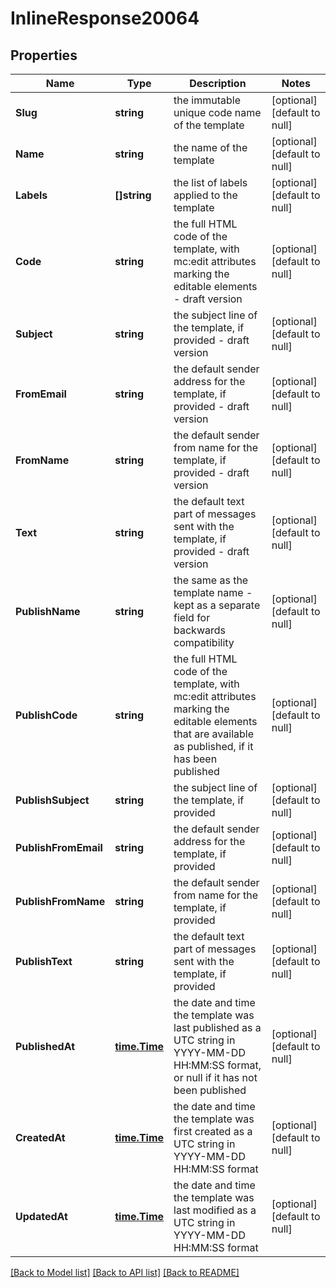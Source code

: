 # InlineResponse20064

## Properties
Name | Type | Description | Notes
------------ | ------------- | ------------- | -------------
**Slug** | **string** | the immutable unique code name of the template | [optional] [default to null]
**Name** | **string** | the name of the template | [optional] [default to null]
**Labels** | **[]string** | the list of labels applied to the template | [optional] [default to null]
**Code** | **string** | the full HTML code of the template, with mc:edit attributes marking the editable elements - draft version | [optional] [default to null]
**Subject** | **string** | the subject line of the template, if provided - draft version | [optional] [default to null]
**FromEmail** | **string** | the default sender address for the template, if provided - draft version | [optional] [default to null]
**FromName** | **string** | the default sender from name for the template, if provided - draft version | [optional] [default to null]
**Text** | **string** | the default text part of messages sent with the template, if provided - draft version | [optional] [default to null]
**PublishName** | **string** | the same as the template name - kept as a separate field for backwards compatibility | [optional] [default to null]
**PublishCode** | **string** | the full HTML code of the template, with mc:edit attributes marking the editable elements that are available as published, if it has been published | [optional] [default to null]
**PublishSubject** | **string** | the subject line of the template, if provided | [optional] [default to null]
**PublishFromEmail** | **string** | the default sender address for the template, if provided | [optional] [default to null]
**PublishFromName** | **string** | the default sender from name for the template, if provided | [optional] [default to null]
**PublishText** | **string** | the default text part of messages sent with the template, if provided | [optional] [default to null]
**PublishedAt** | [**time.Time**](time.Time.md) | the date and time the template was last published as a UTC string in YYYY-MM-DD HH:MM:SS format, or null if it has not been published | [optional] [default to null]
**CreatedAt** | [**time.Time**](time.Time.md) | the date and time the template was first created as a UTC string in YYYY-MM-DD HH:MM:SS format | [optional] [default to null]
**UpdatedAt** | [**time.Time**](time.Time.md) | the date and time the template was last modified as a UTC string in YYYY-MM-DD HH:MM:SS format | [optional] [default to null]

[[Back to Model list]](../README.md#documentation-for-models) [[Back to API list]](../README.md#documentation-for-api-endpoints) [[Back to README]](../README.md)

